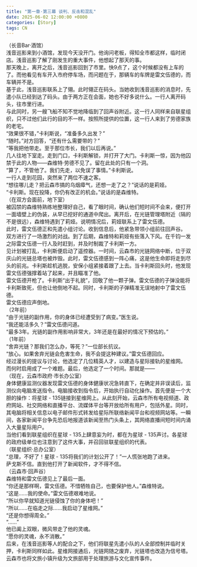 ```yaml
---
title: "第一章·第三幕 谈判、反击和混乱"
date: 2025-06-02 12:00:00 +0800
categories: [Story]
tags: CN
---
```

（长音Bar·酒馆）<br/>
浅音巡影来到小酒馆，发现今天没开门。他询问老板，得知全市都这样，临时闭店。浅音巡影了解了刚发生的重大事件，他想起了那天的事。<br/>
那天晚上，离开之后，浅音巡影回到了市里。快9点了，这个时候都没有上车的了。而他看见有车开入市府停车场，而问题在于，那辆车的车牌是雷文伍德的，而车辆并不是。<br/>
基于此，浅音巡影联系上了翎。此时翎正在码头。当她收到浅音巡影的消息时，先遣小队已经到达了码头。由于两方正在会面，她也不好多说什么。一行人离开码头，往市里行进。<br/>
与此同时，另一艘飞船不知不觉地降临到了回声谷附近。这一行人同样来自联星组织，只不过他们此行的目的不一样。按照所提供的位置，这一行人来到了劳德家族的老宅。<br/>
“效果很不错，”卡利斯说，“准备多久出发？”<br/>
“随时。”对方回答，“还有什么需要带的？”<br/>
“等我把他带走。至于那位市长，我们以后再说。”<br/>
几人往地下室走。走到门口，卡利斯解锁，并打开了大门。卡利斯一惊，因为他囚禁于此的人物——森维特·劳德不见了。留在此处的只有一个洞。<br/>
“算了，不管他了。我们先走，以免误了事情。”卡利斯说。<br/>
一行人走到花园，突然来了两位不速之客。<br/>
“想往哪儿走？把云森市搞的乌烟瘴气，还想一走了之？”说话的是莉娅。<br/>
“卡利斯。现在投降，你仍有改正的机会。”说话的是森维特。<br/>
（在双方会面前，地下室）<br/>
被囚禁的森维特熟练地整理好自己，看了眼时间，确认他们短时间不会来，便打开一面墙壁上的伪装，从早已挖好的通道中爬出。离开后，在光链管理塔附近（隔的不是很远），森维特遇到了莉娅。说明情况后，莉娅联系上了雷文伍德。<br/>
此时，雷文伍德正和先遣小组讨论。收到信息后，他紧急带领小组前往回声谷。<br/>
双方进行了一场激烈的对战。到了后期，森维特和莉娅有些落入下风。在千钧一发之际雷文伍德一行人及时赶到，并及时制裁了卡利斯一方。<br/>
见计划被打乱，卡利斯便启动了遥控器。一时间，云森市的光链网络中断，位于双庆山的光链总塔也被炸毁。此时，雷文伍德感到一阵心痛，这是他生命即将走到尽头的前兆。卡利斯趁机逃脱，安保小组紧接着跟了上去。当卡利斯回头时，他发现雷文伍德强撑着站了起来，并且瞄准了他。<br/>
雷文伍德开枪了。卡利斯“出于礼貌”，回敬了他一颗子弹。雷文伍德的子弹没能将卡利斯致死，但也让他倒地不起。同时，卡利斯的子弹精准无误地射中了雷文伍德。<br/>
雷文伍德应声倒地。<br/>
（2年前）<br/>
“由于光链的副作用，你的身体已经遭受到了病变。”医生说。<br/>
“我还能活多久？”雷文伍德问道。<br/>
“最多3年。光链的副作用影响非常大，3年还是在最好的情况下预估的。”<br/>
（1年前）<br/>
“舍弃光链？那我们怎么办，等死？”一位部长抗议。<br/>
“放心。如果舍弃光链会危害生命，我不会提这种建议。”雷文伍德回应。<br/>
经过漫长的提议与讨论，他选定了几位精英人才，以建造与星际接轨的星维网。<br/>
而何时启用成了一个难题。最后，他选定了一个时间。那就是——<br/>
（现在，云森市政府·市长办公室）<br/>
身体健康监测仪器发现雷文伍德的身体健康状况急转直下，在确定并非误读后，监测仪向电脑发送指令。电脑接收到指令后，开始执行自动化操作。首先便是一个大胆的操作：将星球 - 135链接到星维网上。从此刻开始，云森市所有电视频道、政府网站、社交网络和直播平台、流媒体平台等开放给所有用户，包括外星。同时，其电脑将相关信息以电子邮件形式转发给星际所联络新闻平台和视频网站等。一瞬间，各家新闻平台争先恐后地报道该新闻至热门头条上，其网络直播间短时间内涌入大量星际用户。<br/>
当他们看到联星组织在星球 - 135上肆意妄为时，都在为星球 - 135声讨。各星球的政府级单位也注意到了这件大事，并召回驻联星组织的代表。<br/>
（联星组织·总办公室）<br/>
“总理，不好了！星球 - 135将我们的计划公开了！”一人慌张地跑了进来。<br/>
萨戈斯不信。直到他打开了新闻软件，才不得不信。<br/>
（云森市·回声谷）<br/>
森维特和雷文伍德见上了最后一面。<br/>
“你还是那样啊，雷文伍德。不惜牺牲自己，也要保护他人。”森维特说。<br/>
“这是……我的使命。”雷文伍德艰难地说。<br/>
“所以你早就知道光链侵蚀了你的身体吧！”<br/>
“所以……在临走之际……我启动了星维网。”<br/>
“还是你想得周全。”<br/>
“……”<br/>
他已阖上双眼，微风带走了他的灵魂。<br/>
“愿你的灵魂，永不消散。”<br/>
后来，在浅音巡影等人的配合之下，他们将联星先遣小队的人全部控制并临时关押，卡利斯同样如此。星维网接通后，光链网随之废弃，光链塔也改造为信号塔。云森市也将文旅小镇升级为文旅部用于处理旅游与文化宣传事件。<br/>
